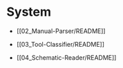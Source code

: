 # System

- [[02_Manual-Parser/README]]

- [[03_Tool-Classifier/README]]

- [[04_Schematic-Reader/README]]